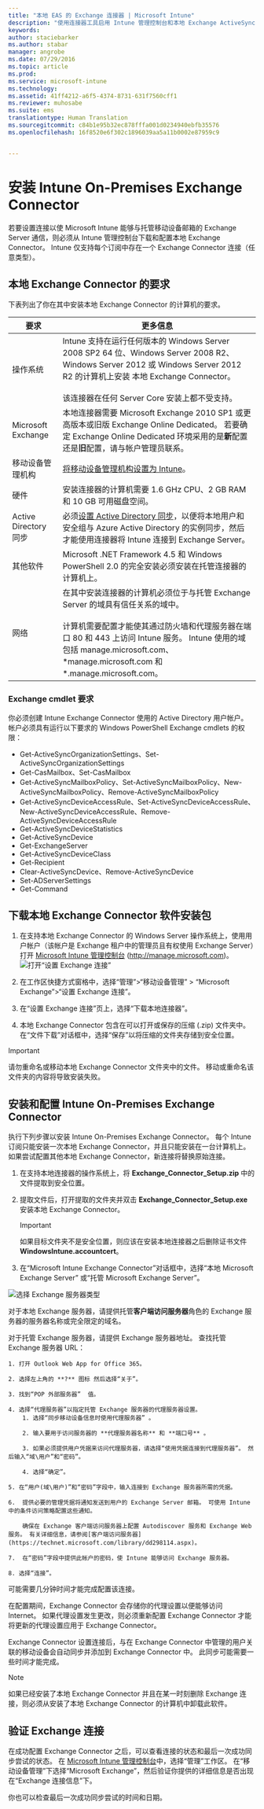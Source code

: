```yaml
---
title: "本地 EAS 的 Exchange 连接器 | Microsoft Intune"
description: "使用连接器工具启用 Intune 管理控制台和本地 Exchange ActiveSync MDM 的 Exchange Server 之间的通信。"
keywords: 
author: staciebarker
ms.author: stabar
manager: angrobe
ms.date: 07/29/2016
ms.topic: article
ms.prod: 
ms.service: microsoft-intune
ms.technology: 
ms.assetid: 41ff4212-a6f5-4374-8731-631f7560cff1
ms.reviewer: muhosabe
ms.suite: ems
translationtype: Human Translation
ms.sourcegitcommit: c84b1e95b32ec878fffa001d0234940ebfb35576
ms.openlocfilehash: 16f8520e6f302c1896039aa5a11b0002e87959c9


---
```


# <a name="install-the-intune-onpremises-exchange-connector"></a>安装 Intune On-Premises Exchange Connector


若要设置连接以使 Microsoft Intune 能够与托管移动设备邮箱的 Exchange Server 通信，则必须从 Intune 管理控制台下载和配置本地 Exchange Connector。 Intune 仅支持每个订阅中存在一个 Exchange Connector 连接（任意类型）。

## <a name="onpremises-exchange-connector-requirements"></a>本地 Exchange Connector 的要求
下表列出了你在其中安装本地 Exchange Connector 的计算机的要求。

|要求|更多信息|
|---------------|--------------------|
|操作系统|Intune 支持在运行任何版本的 Windows Server 2008 SP2 64 位、Windows Server 2008 R2、Windows Server 2012 或 Windows Server 2012 R2 的计算机上安装 本地 Exchange Connector。<br /><br />该连接器在任何 Server Core 安装上都不受支持。|
|Microsoft Exchange|本地连接器需要 Microsoft Exchange 2010 SP1 或更高版本或旧版 Exchange Online Dedicated。 若要确定 Exchange Online Dedicated 环境采用的是**新**配置还是**旧**配置，请与帐户管理员联系。|
|移动设备管理机构| [将移动设备管理机构设置为 Intune](prerequisites-for-enrollment.md#set-mobile-device-management-authority)。|
|硬件|安装连接器的计算机需要 1.6 GHz CPU、2 GB RAM 和 10 GB 可用磁盘空间。|
|Active Directory 同步|必须[设置 Active Directory 同步](/intune/get-started/start-with-a-paid-subscription-to-microsoft-intune-step-3)，以便将本地用户和安全组与 Azure Active Directory 的实例同步，然后才能使用连接器将 Intune 连接到 Exchange Server。|
|其他软件|Microsoft .NET Framework 4.5 和 Windows PowerShell 2.0 的完全安装必须安装在托管连接器的计算机上。|
|网络|在其中安装连接器的计算机必须位于与托管 Exchange Server 的域具有信任关系的域中。<br /><br />计算机需要配置才能使其通过防火墙和代理服务器在端口 80 和 443 上访问 Intune 服务。 Intune 使用的域包括 manage.microsoft.com、&#42;manage.microsoft.com 和 &#42;.manage.microsoft.com。|


### <a name="exchange-cmdlet-requirements"></a>Exchange cmdlet 要求

你必须创建 Intune Exchange Connector 使用的 Active Directory 用户帐户。 帐户必须具有运行以下要求的 Windows PowerShell Exchange cmdlets 的权限：


 -   Get-ActiveSyncOrganizationSettings、Set-ActiveSyncOrganizationSettings
 -   Get-CasMailbox、Set-CasMailbox
 -   Get-ActiveSyncMailboxPolicy、Set-ActiveSyncMailboxPolicy、New-ActiveSyncMailboxPolicy、Remove-ActiveSyncMailboxPolicy
 -   Get-ActiveSyncDeviceAccessRule、Set-ActiveSyncDeviceAccessRule、New-ActiveSyncDeviceAccessRule、Remove-ActiveSyncDeviceAccessRule
 -   Get-ActiveSyncDeviceStatistics
 -   Get-ActiveSyncDevice
 -   Get-ExchangeServer
 -   Get-ActiveSyncDeviceClass
 -   Get-Recipient
 -   Clear-ActiveSyncDevice、Remove-ActiveSyncDevice
 -   Set-ADServerSettings
 -   Get-Command

## <a name="download-the-onpremises-exchange-connector-software-installation-package"></a>下载本地 Exchange Connector 软件安装包

1. 在支持本地 Exchange Connector 的 Windows Server 操作系统上，使用用户帐户（该帐户是 Exchange 租户中的管理员且有权使用 Exchange Server）打开 [Microsoft Intune 管理控制台](http://manage.microsoft.com) (http://manage.microsoft.com)。
![打开“设置 Exchange 连接”](../media/ExchangeConnector.gif)

2.  在工作区快捷方式窗格中，选择“管理”>“移动设备管理” > “Microsoft Exchange”>“设置 Exchange 连接”。

3.  在“设置 Exchange 连接”页上，选择“下载本地连接器”。

4.  本地 Exchange Connector 包含在可以打开或保存的压缩 (.zip) 文件夹中。 在“文件下载”对话框中，选择“保存”以将压缩的文件夹存储到安全位置。

> [!IMPORTANT]
> 请勿重命名或移动本地 Exchange Connector 文件夹中的文件。 移动或重命名该文件夹的内容将导致安装失败。

## <a name="install-and-configure-the-intune-onpremises-exchange-connector"></a>安装和配置 Intune On-Premises Exchange Connector
执行下列步骤以安装 Intune On-Premises Exchange Connector。 每个 Intune 订阅只能安装一次本地 Exchange Connector，并且只能安装在一台计算机上。 如果尝试配置其他本地 Exchange Connector，新连接将替换原始连接。

1.  在支持本地连接器的操作系统上，将 **Exchange_Connector_Setup.zip** 中的文件提取到安全位置。

2.  提取文件后，打开提取的文件夹并双击 **Exchange_Connector_Setup.exe** 安装本地 Exchange Connector。

    > [!IMPORTANT]
    > 如果目标文件夹不是安全位置，则应该在安装本地连接器之后删除证书文件 **WindowsIntune.accountcert**。

3.  在“Microsoft Intune Exchange Connector”对话框中，选择“本地 Microsoft Exchange Server” 或“托管 Microsoft Exchange Server”。

  ![选择 Exchange 服务器类型](../media/IntuneSA1dconfigureExchConnector.png)

  对于本地 Exchange 服务器，请提供托管**客户端访问服务器**角色的 Exchange 服务器的服务器名称或完全限定的域名。

  对于托管 Exchange 服务器，请提供 Exchange 服务器地址。 查找托管 Exchange 服务器 URL：

    1. 打开 Outlook Web App for Office 365。

    2. 选择左上角的 **?** 图标 然后选择“关于”。

    3. 找到“POP 外部服务器”  值。

    4. 选择“代理服务器”以指定托管 Exchange 服务器的代理服务器设置。
        1. 选择“同步移动设备信息时使用代理服务器” 。

        2. 输入要用于访问服务器的 **代理服务器名称** 和 **端口号** 。

        3. 如果必须提供用户凭据来访问代理服务器，请选择“使用凭据连接到代理服务器”。 然后输入“域\用户”和“密码”。

        4. 选择“确定”。

    5. 在“用户(域\用户)”和“密码”字段中，输入连接到 Exchange 服务器所需的凭据。

    6.  提供必要的管理凭据将通知发送到用户的 Exchange Server 邮箱。 可使用 Intune 中的条件访问策略配置这些通知。

        确保在 Exchange 客户端访问服务器上配置 Autodiscover 服务和 Exchange Web 服务。 有关详细信息，请参阅[客户端访问服务器](https://technet.microsoft.com/library/dd298114.aspx)。

    7.  在“密码”字段中提供此帐户的密码，使 Intune 能够访问 Exchange 服务器。

    8. 选择“连接”。

可能需要几分钟时间才能完成配置该连接。

在配置期间，Exchange Connector 会存储你的代理设置以便能够访问 Internet。 如果代理设置发生更改，则必须重新配置 Exchange Connector 才能将更新的代理设置应用于 Exchange Connector。

Exchange Connector 设置连接后，与在 Exchange Connector 中管理的用户关联的移动设备会自动同步并添加到 Exchange Connector 中。 此同步可能需要一些时间才能完成。

> [!NOTE]
> 如果已经安装了本地 Exchange Connector 并且在某一时刻删除 Exchange 连接，则必须从安装了本地 Exchange Connector 的计算机中卸载此软件。

## <a name="validate-the-exchange-connection"></a>验证 Exchange 连接

在成功配置 Exchange Connector 之后，可以查看连接的状态和最后一次成功同步尝试的状态。 在 [Microsoft Intune 管理控制台](http://manage.microsoft.com)中，选择“管理”工作区。 在“移动设备管理”下选择“Microsoft Exchange”，然后验证你提供的详细信息是否出现在“Exchange 连接信息”下。


你也可以检查最后一次成功同步尝试的时间和日期。



<!--HONumber=Nov16_HO1-->


